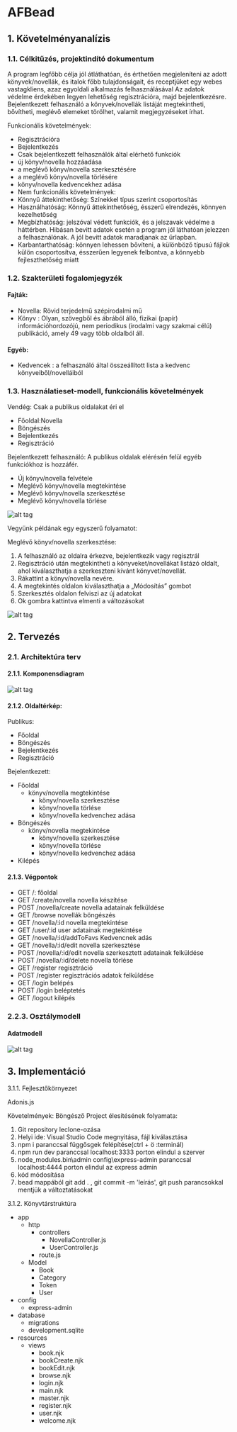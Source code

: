 # AFBead

## 1. Követelményanalízis

### 1.1. Célkitűzés, projektindító dokumentum

A program legfőbb célja jól átláthatóan, és érthetően megjeleníteni az adott könyvek/novellák, és italok főbb tulajdonságait, és receptjüket egy webes vastagkliens, azaz egyoldali alkalmazás felhasználásával Az adatok védelme érdekében legyen lehetőség regisztrációra, majd bejelentkezésre. Bejelentkezett felhasználó a könyvek/novellák listáját megtekintheti, bővítheti, meglévő elemeket törölhet, valamit megjegyzéseket írhat.

Funkcionális követelmények:

- Regisztrációra
- Bejelentkezés
- Csak bejelentkezett felhasználók által elérhető funkciók
 - új könyv/novella hozzáadása
 - a meglévő könyv/novella szerkesztésére
 - a meglévő könyv/novella törlésére
 - könyv/novella kedvencekhez adása
- Nem funkcionális követelmények:
- Könnyű áttekinthetőség: Színekkel típus szerint csoportosítás
- Használhatóság: Könnyű áttekinthetőség, ésszerű elrendezés, könnyen kezelhetőség
- Megbízhatóság: jelszóval védett funkciók, és a jelszavak védelme a háttérben. Hibásan bevitt adatok esetén a program jól láthatóan jelezzen a felhasználónak. A jól bevitt adatok maradjanak az űrlapban.
- Karbantarthatóság: könnyen lehessen bővíteni, a különböző típusú fájlok külön csoportosítva, ésszerűen legyenek felbontva, a könnyebb fejleszthetőség miatt

### 1.2. Szakterületi fogalomjegyzék

#### Fajták:

- Novella: Rövid terjedelmű szépirodalmi mű
- Könyv : Olyan, szövegből és ábrából álló, fizikai (papír) információhordozójú, nem periodikus (irodalmi vagy szakmai célú) publikáció, amely 49 vagy több oldalból áll.
#### Egyéb:
- Kedvencek : a felhasználó által összeállított lista a kedvenc könyveiből/novelláiból

### 1.3. Használatieset-modell, funkcionális követelmények

Vendég: Csak a publikus oldalakat éri el

- Főoldal:Novella
- Böngészés
- Bejelentkezés
- Regisztráció

Bejelentkezett felhasználó: A publikus oldalak elérésén felül egyéb funkciókhoz is hozzáfér.

- Új könyv/novella  felvétele
- Meglévő könyv/novella  megtekintése
- Meglévő könyv/novella  szerkesztése
- Meglévő könyv/novella  törlése

![alt tag](https://github.com/vw9b2m/AFBead/blob/master/images/1.png)

Vegyünk példának egy egyszerű folyamatot:

Meglévő könyv/novella szerkesztése:

1. A felhasználó az oldalra érkezve, bejelentkezik vagy regisztrál
2. Regisztráció után megtekintheti a könyveket/novellákat listázó oldalt, ahol kiválaszthatja a szerkeszteni kívánt könyvet/novellát.
3. Rákattint a könyv/novella nevére.
4. A megtekintés oldalon kiválaszthatja a „Módosítás” gombot
5. Szerkesztés oldalon felviszi az új adatokat
6. Ok gombra kattintva elmenti a változásokat

![alt tag](https://github.com/vw9b2m/AFBead/blob/master/images/2.png)

## 2. Tervezés

### 2.1. Architektúra terv

#### 2.1.1. Komponensdiagram

![alt tag](https://github.com/vw9b2m/AFBead/blob/master/images/3.png)

#### 2.1.2. Oldaltérkép:

Publikus:
- Főoldal
- Böngészés
- Bejelentkezés
- Regisztráció

Bejelentkezett:

- Főoldal
	- könyv/novella megtekintése
		- könyv/novella szerkesztése
		- könyv/novella törlése
		- könyv/novella kedvenchez adása
- Böngészés
	- könyv/novella megtekintése
		- könyv/novella szerkesztése
		- könyv/novella törlése
		- könyv/novella kedvenchez adása
- Kilépés

#### 2.1.3. Végpontok

- GET /: főoldal
- GET /create/novella novella készítése
- POST /novella/create novella adatainak felküldése
- GET /browse novellák böngészés
- GET /novella/:id novella megtekintése
- GET /user/:id user adatainak megtekintése
- GET /novella/:id/addToFavs Kedvencnek adás
- GET /novella/:id/edit novella szerkesztése
- POST /novella/:id/edit novella szerkesztett adatainak felküldése
- POST /novella/:id/delete novella törlése
- GET /register regisztráció
- POST /register regisztrációs adatok felküldése
- GET /login belépés
- POST /login beléptetés
- GET /logout kilépés

### 2.2.3. Osztálymodell

#### Adatmodell

![alt tag](https://github.com/vw9b2m/AFBead/blob/master/images/4.png)

## 3. Implementáció

3.1.1. Fejlesztőkörnyezet

Adonis.js


Követelmények: Böngésző
Project élesítésének folyamata:

1. Git repository leclone-ozása
2. Helyi ide: Visual Studio Code megnyitása, fájl kiválasztása
3. npm i paranccsal függősgek felépítése(ctrl + ö :terminál)
4. npm run dev paranccsal localhost:3333 porton elindul a szerver
5. node_modules\.bin\admin config\express-admin paranccsal localhost:4444 porton elindul az express admin
6. kód módosítása
7. bead mappából git add . , git commit -m 'leírás', git push parancsokkal mentjük a változtatásokat

3.1.2. Könyvtárstruktúra
- app
    - http
        - controllers
            - NovellaController.js
            - UserController.js
        - route.js
    - Model 
        - Book
        - Category
        - Token
        - User
- config
    - express-admin
- database
    - migrations
    - development.sqlite
- resources
    - views
        - book.njk
        - bookCreate.njk
        - bookEdit.njk
        - browse.njk
        - login.njk
        - main.njk
        - master.njk
        - register.njk
        - user.njk
        - welcome.njk

